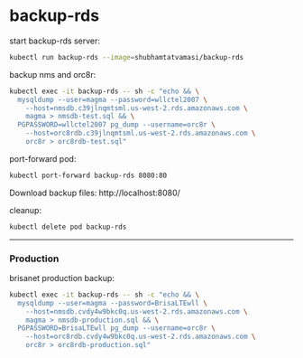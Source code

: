 # backup-rds

start backup-rds server:
```bash
kubectl run backup-rds --image=shubhamtatvamasi/backup-rds
```

backup nms and orc8r:
```bash
kubectl exec -it backup-rds -- sh -c "echo && \
  mysqldump --user=magma --password=wllctel2007 \
    --host=nmsdb.c39jlnqmtsml.us-west-2.rds.amazonaws.com \
    magma > nmsdb-test.sql && \
  PGPASSWORD=wllctel2007 pg_dump --username=orc8r \
    --host=orc8rdb.c39jlnqmtsml.us-west-2.rds.amazonaws.com \
    orc8r > orc8rdb-test.sql"
```

port-forward pod:
```bash
kubectl port-forward backup-rds 8080:80
```

Download backup files: http://localhost:8080/

cleanup:
```bash
kubectl delete pod backup-rds
```
---

### Production

brisanet production backup:
```bash
kubectl exec -it backup-rds -- sh -c "echo && \
  mysqldump --user=magma --password=BrisaLTEwll \
    --host=nmsdb.cvdy4w9bkc0q.us-west-2.rds.amazonaws.com \
    magma > nmsdb-production.sql && \
  PGPASSWORD=BrisaLTEwll pg_dump --username=orc8r \
    --host=orc8rdb.cvdy4w9bkc0q.us-west-2.rds.amazonaws.com \
    orc8r > orc8rdb-production.sql"
```

